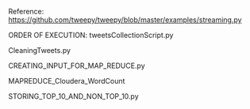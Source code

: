 Reference: https://github.com/tweepy/tweepy/blob/master/examples/streaming.py

ORDER OF EXECUTION:
tweetsCollectionScript.py

CleaningTweets.py

CREATING_INPUT_FOR_MAP_REDUCE.py

MAPREDUCE_Cloudera_WordCount

STORING_TOP_10_AND_NON_TOP_10.py



